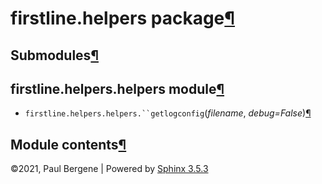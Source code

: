 <div class="document">

<div class="documentwrapper">

<div class="body" role="main">

<div id="firstline-helpers-package" class="section">

# firstline.helpers package[¶](#firstline-helpers-package "Permalink to this headline")

<div id="submodules" class="section">

## Submodules[¶](#submodules "Permalink to this headline")

</div>

<div id="module-firstline.helpers.helpers" class="section">

<span id="firstline-helpers-helpers-module"></span>

## firstline.helpers.helpers module[¶](#module-firstline.helpers.helpers "Permalink to this headline")

  - `firstline.helpers.helpers.``getlogconfig`<span class="sig-paren">(</span>*<span class="n"><span class="pre">filename</span></span>*,
    *<span class="n"><span class="pre">debug</span></span><span class="o"><span class="pre">=</span></span><span class="default_value"><span class="pre">False</span></span>*<span class="sig-paren">)</span>[¶](#firstline.helpers.helpers.getlogconfig "Permalink to this definition")

</div>

<div id="module-firstline.helpers" class="section">

<span id="module-contents"></span>

## Module contents[¶](#module-firstline.helpers "Permalink to this headline")

</div>

</div>

</div>

</div>

<div class="clearer">

</div>

</div>

<div class="footer">

©2021, Paul Bergene | Powered by [Sphinx 3.5.3](http://sphinx-doc.org/)

</div>

